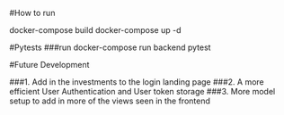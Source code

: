 #How to run

docker-compose build
docker-compose up -d

#Pytests
###run docker-compose run backend pytest

#Future Development

###1. Add in the investments to the login landing page
###2. A more efficient User Authentication and User token storage
###3. More model setup to add in more of the views seen in the frontend
